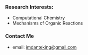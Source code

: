 ### Research Interests:
- Computational Chemistry
- Mechanisms of Organic Reactions





### Contact Me
- email: imdanteking@gmail.com

